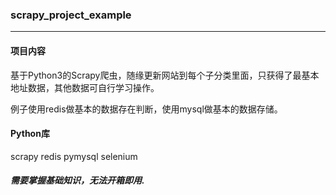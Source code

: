 ### scrapy_project_example
---
#### 项目内容 
基于Python3的Scrapy爬虫，随缘更新网站到每个子分类里面，只获得了最基本地址数据，其他数据可自行学习操作。

例子使用redis做基本的数据存在判断，使用mysql做基本的数据存储。

#### Python库

scrapy
redis
pymysql
selenium

##### 需要掌握基础知识，无法开箱即用.